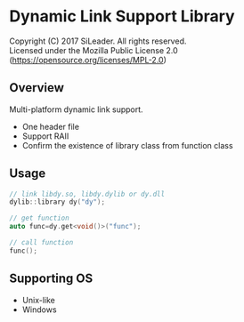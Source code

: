 Dynamic Link Support Library
==========================
Copyright (C) 2017 SiLeader. All rights reserved.  
Licensed under the Mozilla Public License 2.0 (https://opensource.org/licenses/MPL-2.0)

## Overview
Multi-platform dynamic link support.
+ One header file
+ Support RAII
+ Confirm the existence of library class from function class

## Usage
```cpp
// link libdy.so, libdy.dylib or dy.dll
dylib::library dy("dy");

// get function
auto func=dy.get<void()>("func");

// call function
func();
```

## Supporting OS
+ Unix-like
+ Windows
